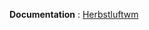 **Documentation** : [Herbstluftwm](https://wiki.archcraft.io/docs/window-managers/tiling-wm/herbstluftwm)
